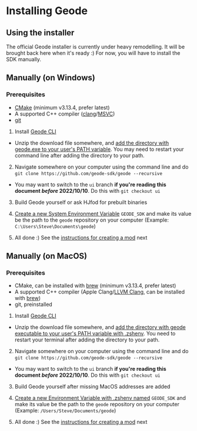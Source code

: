 # Installing Geode

## Using the installer

The official Geode installer is currently under heavy remodelling. It will be brought back here when it's ready :) For now, you will have to install the SDK manually.

## Manually (on Windows)

### Prerequisites

 * [CMake](https://cmake.org/download/) (minimum v3.13.4, prefer latest)
 * A supported C++ compiler ([clang](https://releases.llvm.org/)/[MSVC](https://visualstudio.microsoft.com/downloads/))
 * [git](https://git-scm.com/downloads)

1. Install [Geode CLI](https://github.com/geode-sdk/cli/releases/latest)

  * Unzip the download file somewhere, and [add the directory with geode.exe to your user's PATH variable](https://helpdeskgeek.com/windows-10/add-windows-path-environment-variable/). You may need to restart your command line after adding the directory to your path.

2. Navigate somewhere on your computer using the command line and do `git clone https://github.com/geode-sdk/geode --recursive`

  * You may want to switch to the `ui` branch **if you're reading this document _before_ 2022/10/10**. Do this with `git checkout ui`

3. Build Geode yourself or ask HJfod for prebuilt binaries

4. [Create a new System Environment Variable](https://www.wikihow.com/Create-an-Environment-Variable-in-Windows-10) `GEODE_SDK` and make its value be the path to the `geode` repository on your computer (Example: `C:\Users\Steve\Documents\geode`)

5. All done :) See the [instructions for creating a mod](/docs/tutorial/creating.md) next  



## Manually (on MacOS)

### Prerequisites

 * CMake, can be installed with [brew](https://formulae.brew.sh/formula/cmake#default) (minimum v3.13.4, prefer latest)
 * A supported C++ compiler (Apple Clang/[LLVM Clang](https://releases.llvm.org/), can be installed with [brew](https://formulae.brew.sh/formula/llvm#default))
 * git, preinstalled

1. Install [Geode CLI](https://github.com/geode-sdk/cli/releases/latest)

  * Unzip the download file somewhere, and [add the directory with geode executable to your user's PATH variable with .zshenv](https://stackoverflow.com/a/18077919). You need to restart your terminal after adding the directory to your path.

2. Navigate somewhere on your computer using the command line and do `git clone https://github.com/geode-sdk/geode --recursive`

  * You may want to switch to the `ui` branch **if you're reading this document _before_ 2022/10/10**. Do this with `git checkout ui`

3. Build Geode yourself after missing MacOS addresses are added

4. [Create a new Environment Variable with .zshenv named](https://apple.stackexchange.com/a/356455) `GEODE_SDK` and make its value be the path to the `geode` repository on your computer (Example: `/Users/Steve/Documents/geode`)

5. All done :) See the [instructions for creating a mod](/docs/tutorial/creating.md) next
